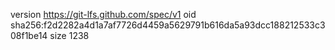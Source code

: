 version https://git-lfs.github.com/spec/v1
oid sha256:f2d2282a4d1a7af7726d4459a5629791b616da5a93dcc188212533c308f1be14
size 1238
